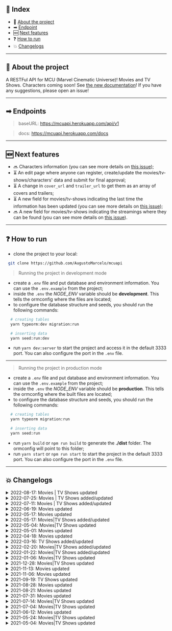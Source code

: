 ## 📖 Index
 - 📑 [About the project](#about-the-project)
 - ➡ [Endpoint](#endpoint)
 - 🆕 [Next features](#next-features)
 - ❓ [How to run](#how-to-run)
 - 💥 [Changelogs](#changelogs)

___

## 📑 About the project <a name="about-the-project"></a>

A RESTFul API for MCU (Marvel Cinematic Universe)! Movies and TV Shows. Characters coming soon! See [the new documentation](https://mcuapi.herokuapp.com/docs)! If you have any suggestions, please open an issue!
___

## ➡ Endpoints <a name="endpoint"></a>

> baseURL: https://mcuapi.herokuapp.com/api/v1

> docs: https://mcuapi.herokuapp.com/docs
---

## 🆕 Next features <a name="next-features"></a>

  - 🔜 Characters information (you can see more details on [this issue](https://github.com/AugustoMarcelo/mcuapi/issues/13));
  - ⏳ An edit page where anyone can register, create/update the movies/tv-shows/characters' data and submit for final approval;
  - ⏳ A change in `cover_url` and `trailer_url` to get them as an array of covers and trailers;
  - ⏳ A new field for movies/tv-shows indicating the last time the information has been updated (you can see more details on [this issue](https://github.com/AugustoMarcelo/mcuapi/issues/14));
  - 🔜 A new field for movies/tv-shows indicating the streamings where they can be found (you can see more details on [this issue](https://github.com/AugustoMarcelo/mcuapi/issues/15)).

___

## ❓ How to run <a name="how-to-run"></a>

 - clone the project to your local:
 ```bash
  git clone https://github.com/AugustoMarcelo/mcuapi
 ```

> Running the project in development mode

  - create a `.env` file and put database and environment information. You can use the `.env.example` from the project;
  - inside the `.env` the *NODE_ENV* variable should be **development**. This tells the ormconfig where the files are located;
  - to configure the database structure and seeds, you should run the following commands:

  ```bash
    # creating tables
    yarn typeorm:dev migration:run

    # inserting data
    yarn seed:run:dev
  ```

  - run `yarn dev:server` to start the project and access it in the default 3333 port. You can also configure the port in the `.env` file.


---

> Running the project in production mode

  - create a `.env` file and put database and environment information. You can use the `.env.example` from the project;
  - inside the `.env` the *NODE_ENV* variable should be **production**. This tells the ormconfig where the built files are located;
  - to configure the database structure and seeds, you should run the following commands:

  ```bash
    # creating tables
    yarn typeorm migration:run

    # inserting data
    yarn seed:run
  ```

  - run `yarn build` or `npm run build` to generate the **./dist** folder. The ormconfig will point to this folder;
  - run `yarn start` or `npm run start` to start the project in the default 3333 port. You can also configure the port in the `.env` file.


---

## 💥 Changelogs <a name="changelogs"></a>
<details>
  <summary>2022-08-17: Movies | TV Shows updated</summary>

  - UPDATED
    - *Doctor Strange in the Multiverse of Madness: box_office*
    - *Thor: Love and Thunder: box_office*
    - *I Am Groot: cover_url, directed_by, saga*
    - *She-Hulk: Attorney at Law: cover_url, release_date*
</details>

<details>
  <summary>2022-07-25: Movies | TV Shows added/updated</summary>

  - ADDED
    - *Captain America: New World Order*
    - *Thunderbolts*
    - *Avengers: The Kang Dynasty*
    - *Avengers: Secret Wars*
    - *Daredevil: Born Again*

  - UPDATED
    - *Shang-Chi and The Legend of The Ten Rings: saga*
    - *Eternals: saga*
    - *Spider-Man: No Way Home: saga*
    - *Doctor Strange in the Multiverse of Madness: saga, box_office*
    - *Thor: Love and Thunder: saga, box_office*
    - *Black Panther: Wakanda Forever: overview, cover_url, trailer_url, saga, chronology*
    - *Ant-Man and The Wasp: Quantumania: overview, phase, saga, chronology*
    - *Guardians of the Galaxy Vol. 3: overview, phase, saga, chronology*
    - *The Marvels: phase, saga, chronology*
    - *Blade: release_date, phase, saga, chronology*
    - *Fantastic Four: release_date, phase, saga, chronology, directed_by*
    - *WandaVision: saga*
    - *The Falcon and The Winter Soldier: saga*
    - *Loki: saga*
    - *What If...?: saga*
    - *Hawkeye: saga*
    - *Moon Knight: saga*
    - *Ms. Marvel: saga*
    - *I Am Groot: overview, number_episodes, last_aired_date, saga*
    - *She-Hulk: title, trailer_url, saga*
    - *Secret Invasion: overview, phase, saga*
    - *Echo: phase, saga*
    - *Ironheart: phase, saga*
    - *Agatha: House of Harkness: title, phase, saga*
</details>

<details>
  <summary>2022-07-11: Movies | TV Shows added/updated</summary>

  - ADDED
    - *I Am Groot*
    - *Secret Invasion*
    - *Ironheart*
    - *Armor Wars*
    - *The Guardians of the Galaxy Holiday Special*
    - *Echo*
    - *Agatha: House of Harkness*

  - UPDATED
    - *She-Hulk: Attorney at Law: release_date*
    - *Doctor Strange in the Multiverse of Madness: updated box_office*
    - *Thor: Love and Thunder: updated duration, box_office and post_credit_scenes*
</details>

<details>
  <summary>2022-06-19: Movies updated</summary>

  - UPDATED
    - *Doctor Strange in the Multiverse of Madness: updated box_office*
    - *Shang-Chi: updated box_office*
    - *Spider-Man: No Way Home: updated box_office*
    - *Thor: Love and Thunder: updated duration*
</details>

<details>
  <summary>2022-05-17: Movies updated</summary>

  - UPDATED
    - *Doctor Strange in the Multiverse of Madness: updated box_office*
    - *Thor: Love and Thunder: updated trailer_url and cover_url*
</details>

<details>
  <summary>2022-05-17: Movies|TV Shows added/updated</summary>

  - ADDED
    - *She-Hulk: Attorney at Law*

  - UPDATED
    - *Doctor Strange in the Multiverse of Madness: updated box_office*
    - *Ms. Marvel: updated overview and last_aired_date*
</details>

<details>
  <summary>2022-05-04: Movies|TV Shows updated</summary>

  - UPDATED
    - *Ms. Marvel: updated overview and release_date*
    - *Moon Knight: updated last_aired_date and number_episodes*
    - *Doctor Strange in the Multiverse of Madness: updated post_credit_scenes*
</details>

<details>
  <summary>2022-05-01: Movies updated</summary>

  - UPDATED
    - *The Marvels: updated release_date*
    - *Ant-Man and The Wasp: Quantumania: update release_date*
    - *Thor: Love and Thunder: added overview*
</details>

<details>
  <summary>2022-04-18: Movies updated</summary>

  - UPDATED
    - *Spider-Man: No Way Home: updated box_office, chronology and related movies*
    - *Doctor Strange in the Multiverse of Madness: updated duration, chronology and related movies*
    - *Thor: Love and Thunder: updated cover, trailer_url, chronology and related movies*
</details>

<details>
  <summary>2022-03-16: TV Shows added/updated</summary>

  - ADDED
    - *Ms. Marvel*

  - UPDATED
    - *Moon Knight: updated cover_url*
</details>

<details>
  <summary>2022-02-20: Movies|TV Shows added/updated</summary>

  - UPDATED
    - *Doctor Strange in the Multiverse of Madness: updated cover and trailer_url*
    - *Spider-Man: No Way Home: updated box_office*
</details>

<details>
  <summary>2022-01-22: Movies|TV Shows added/updated</summary>

  - ADDED
    - *Moon Knight*

  - UPDATED
    - *Eternals: updated cover and box_office*
    - *Spider-Man: No Way Home: updated box_office*
    - *Shang-Chi: updated box_office*
</details>

<details>
  <summary>2022-01-06: Movies|TV Shows updated</summary>

  - UPDATED
    - *Black Panther: Wakanda Forever: updated cover*
    - *Doctor Strange in the Multiverse of Madness: updated cover*
    - *Hawkeye: updated cover*
</details>

<details>
  <summary>2021-12-28: Movies|TV Shows updated</summary>

  - UPDATED
    - *Spider-Man: No Way Home: updated box_office, duration, cover, trailer_url and post_credit_scenes*
    - *Eternals: updated box_office*
    - *Shang-Chi: updated box_office*
    - *Black Widow: updated box_office*
    - *Spider-Man: Far From Home: updated box_office*
    - *Doctor Strange in the Multiverse of Madness: updated trailer_url*
    - *Hawkeye: updated cover and last_aired_episode*
</details>

<details>
  <summary>2021-11-13: Movies updated</summary>

  - UPDATED
    - *Spider-Man: No Way Home: updated cover*
</details>

<details>
  <summary>2021-11-06: Movies updated</summary>

  - UPDATED
    - *Eternals: updated duration and post_credit_scenes*
    - *Doctor Strange in the Multiverse of Madness: update release_date*
    - *Thor: Love and Thunder: update release_date*
    - *Black Panther: Wakanda Forever: update release_date*
    - *The Marvels: update release_date*
    - *Ant-Man and The Wasp: Quantumania: update release_date*
</details>

<details>
  <summary>2021-09-19: TV Shows updated</summary>

  - ADDED
    - *What If...?*
    - *Hawkeye*
</details>

<details>
  <summary>2021-08-28: Movies updated</summary>

  - UPDATED
    - *Spider-Man: No Way Home: updated overview, trailer_url and related_movies*
</details>

<details>
  <summary>2021-08-21: Movies updated</summary>

  - UPDATED
    - *Shang-Chi: updated cover, title, duration and post_credit_scenes*
    - *The Avengers: updated box_office*
    - *Guardians of the Galaxy: updated box_office*
    - *Guardians of the Galaxy Vol. 2: updated box_office*
    - *Avengers: Age of Ultron: updated box_office*
    - *Captain America: Civil War: updated box_office*
    - *Doctor Strange: updated box_office*
    - *Thor: Ragnarok: updated box_office*
    - *Black Panther: updated box_office*
    - *Avengers: Infinity War: updated box_office*
    - *Captain Marvel: updated box_office*
    - *Avengers: Endgame: updated box_office*
    - *Spider-Man: Far From Home: updated box_office*
    - *Black Widow: updated box_office*
    - *Eternals: updated trailer_url*
</details>

<details>
  <summary>2021-07-31: Movies updated</summary>

   - UPDATED
    - *Black Panther: updated chronology*
    - *Avengers: Infinity War: updated chronology*
    - *Ant-Man and The Wasp: updated chronology*
    - *Black Widow: updated chronology*
    - *Shang-Chi: updated cover*
    - *Added a property `related_movies` to movies/{id} endpoint that returns all related movies*
</details>

<details>
  <summary>2021-07-14: Movies|TV Shows updated</summary>

  - UPDATED
    - *Loki: updated last_aired_date*
    - *Black Widow: updated chronology*
</details>

<details>
  <summary>2021-07-04: Movies|TV Shows updated</summary>

  - UPDATED
    - *All movies and tv shows: added imdb_id property*
    - *Black Widow: updated cover*
</details>

<details>
  <summary>2021-06-12: Movies updated</summary>

  - UPDATED
    - *The Marvels: updated cover*
</details>

<details>
  <summary>2021-05-24: Movies|TV Shows updated</summary>

  - UPDATED
    - *The Eternals: updated title, overview, cover and trailer_url*
    - *Loki: updated cover*
</details>

<details>
  <summary>2021-05-04: Movies|TV Shows updated</summary>

  - UPDATED
    - *Captain Marvel 2: updated title*
    - *Black Panther 2: updated title and overview*
    - *Ant-Man and The Wasp: Quantumania: updated release_date*
    - *Loki: updated overview, cover_url and release_date*
  - ADDED
    - *Guardians of the Galaxy Vol .3*
</details>
